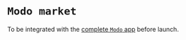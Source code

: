 # `Modo market`

To be integrated with the [complete `Modo` app](https://github.com/modo-collective/modo-app/) before launch.
